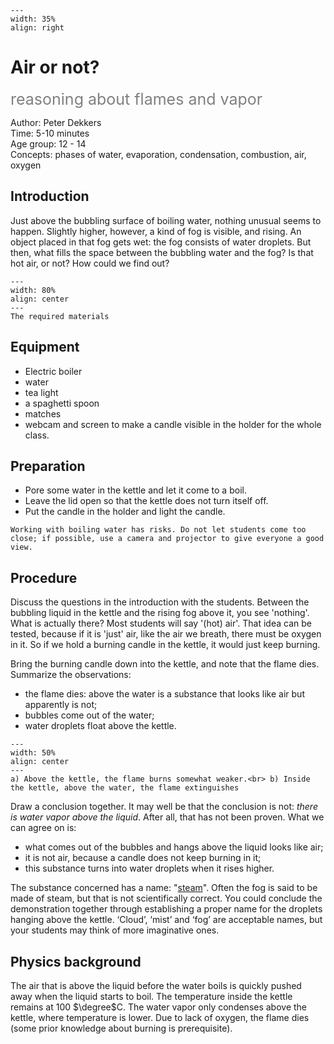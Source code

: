 ```{figure} ../../figures/confirmed.png
---
width: 35%
align: right
```

# Air or not?
<span style="font-size: 25px; color: gray;">reasoning about flames and vapor</span>

Author: Peter Dekkers\
Time: 5-10 minutes\
Age group: 12 - 14\
Concepts: phases of water, evaporation, condensation, combustion, air, oxygen

## Introduction
Just above the bubbling surface of boiling water, nothing unusual seems to happen. Slightly higher, however, a kind of fog is visible, and rising. An object placed in that fog gets wet: the fog consists of water droplets. But then, what fills the space between the bubbling water and the fog? Is that hot air, or not? How could we find out?

```{figure} demo09_figure1.jpg
---
width: 80%
align: center
---
The required materials
```

## Equipment
* Electric boiler
* water
* tea light 
* a spaghetti spoon
* matches 
* webcam and screen to make a candle visible in the holder for the whole class.

## Preparation
* Pore some water in the kettle and let it come to a boil.
* Leave the lid open so that the kettle does not turn itself off.
* Put the candle in the holder and light the candle.

```{warning}
Working with boiling water has risks. Do not let students come too close; if possible, use a camera and projector to give everyone a good view.
```

## Procedure
Discuss the questions in the introduction with the students. Between the bubbling liquid in the kettle and the rising fog above it, you see 'nothing'. What is actually there? Most students will say '(hot) air'. That idea can be tested, because if it is 'just' air, like the air we breath, there must be oxygen in it. So if we hold a burning candle in the kettle, it would just keep burning.
 
Bring the burning candle down into the kettle, and note that the flame dies. Summarize the observations: 
* the flame dies: above the water is a substance that looks like air but apparently is not;
* bubbles come out of the water;
* water droplets float above the kettle.

 ```{figure} demo09_figure2.png
---
width: 50%
align: center
---
a) Above the kettle, the flame burns somewhat weaker.<br> b) Inside the kettle, above the water, the flame extinguishes
```

Draw a conclusion together. It may well be that the conclusion is not: *there is water vapor above the liquid*. After all, that has not been proven. What we can agree on is: 

*	what comes out of the bubbles and hangs above the liquid looks like air;
*	it is not air, because a candle does not keep burning in it;
*	this substance turns into water droplets when it rises higher.
 
The substance concerned has a name: "[steam](https://en.wikipedia.org/wiki/Steam)". Often the fog is said to be made of steam, but that is not scientifically correct. You could conclude the demonstration together through establishing a proper name for the droplets hanging above the kettle. ‘Cloud’, ‘mist’ and ‘fog’ are acceptable names, but your students may think of more imaginative ones. 


## Physics background
The air that is above the liquid before the water boils is quickly pushed away when the liquid starts to boil. The temperature inside the kettle remains at 100 $\degree$C. The water vapor only condenses above the kettle, where temperature is lower. Due to lack of oxygen, the flame dies (some prior knowledge about burning is prerequisite).

